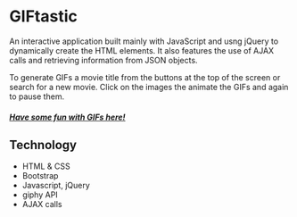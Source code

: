 # GIFtastic

An interactive application built mainly with JavaScript and usng jQuery to dynamically create the HTML elements. It also features the use of AJAX calls and retrieving information from JSON objects. 

To generate GIFs a movie title from the buttons at the top of the screen or search for a new movie. Click on the images the animate the GIFs and again to pause them. 

##### [Have some fun with GIFs here!](https://kat-zhang.github.io/GIFtastic/ "Link to Application")

## Technology 
- HTML & CSS
- Bootstrap
- Javascript, jQuery
- giphy API
- AJAX calls
